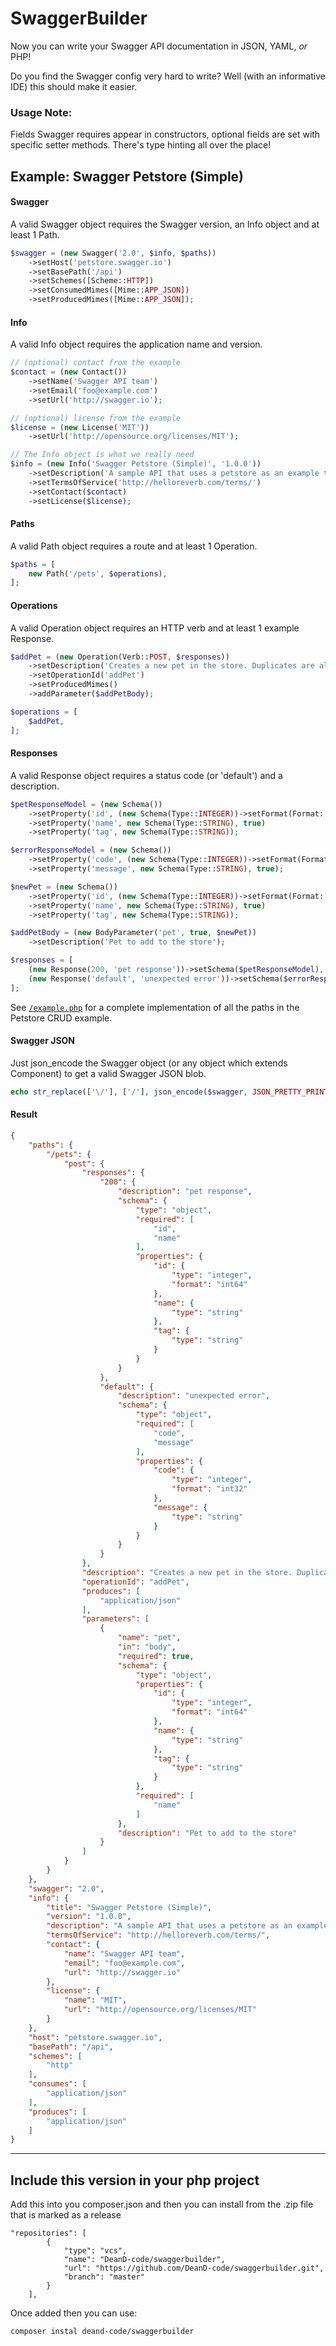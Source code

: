 # SwaggerBuilder
Now you can write your Swagger API documentation in JSON, YAML, _or_ PHP!

Do you find the Swagger config very hard to write? Well (with an informative IDE) this should make it easier.

### Usage Note:
Fields Swagger requires appear in constructors, optional fields are set with specific setter methods. There's type hinting all over the place!

## Example: Swagger Petstore (Simple)

#### Swagger
A valid Swagger object requires the Swagger version, an Info object and at least 1 Path.
```php
$swagger = (new Swagger('2.0', $info, $paths))
    ->setHost('petstore.swagger.io')
    ->setBasePath('/api')
    ->setSchemes([Scheme::HTTP])
    ->setConsumedMimes([Mime::APP_JSON])
    ->setProducedMimes([Mime::APP_JSON]);
```

#### Info
A valid Info object requires the application name and version.
```php
// (optional) contact from the example
$contact = (new Contact())
    ->setName('Swagger API team')
    ->setEmail('foo@example.com')
    ->setUrl('http://swagger.io');

// (optional) license from the example
$license = (new License('MIT'))
    ->setUrl('http://opensource.org/licenses/MIT');

// The Info object is what we really need
$info = (new Info('Swagger Petstore (Simple)', '1.0.0'))
    ->setDescription('A sample API that uses a petstore as an example to demonstrate features in the swagger-2.0 specification')
    ->setTermsOfService('http://helloreverb.com/terms/')
    ->setContact($contact)
    ->setLicense($license);
```

#### Paths
A valid Path object requires a route and at least 1 Operation.
```php
$paths = [
    new Path('/pets', $operations),
];
```

#### Operations
A valid Operation object requires an HTTP verb and at least 1 example Response.
```php
$addPet = (new Operation(Verb::POST, $responses))
    ->setDescription('Creates a new pet in the store. Duplicates are allowed')
    ->setOperationId('addPet')
    ->setProducedMimes()
    ->addParameter($addPetBody);

$operations = [
    $addPet,
];
```

#### Responses
A valid Response object requires a status code (or 'default') and a description.
```php
$petResponseModel = (new Schema())
    ->setProperty('id', (new Schema(Type::INTEGER))->setFormat(Format::LONG), true)
    ->setProperty('name', new Schema(Type::STRING), true)
    ->setProperty('tag', new Schema(Type::STRING));

$errorResponseModel = (new Schema())
    ->setProperty('code', (new Schema(Type::INTEGER))->setFormat(Format::INTEGER), true)
    ->setProperty('message', new Schema(Type::STRING), true);

$newPet = (new Schema())
    ->setProperty('id', (new Schema(Type::INTEGER))->setFormat(Format::LONG))
    ->setProperty('name', new Schema(Type::STRING), true)
    ->setProperty('tag', new Schema(Type::STRING));

$addPetBody = (new BodyParameter('pet', true, $newPet))
    ->setDescription('Pet to add to the store');

$responses = [
    (new Response(200, 'pet response'))->setSchema($petResponseModel),
    (new Response('default', 'unexpected error'))->setSchema($errorResponseModel),
];
```
See [`/example.php`](https://github.com/SamuelDavis/SwaggerBuilder/blob/master/example.php) for a complete implementation of all the paths in the Petstore CRUD example.

#### Swagger JSON
Just json_encode the Swagger object (or any object which extends Component) to get a valid Swagger JSON blob.
```php
echo str_replace(['\/'], ['/'], json_encode($swagger, JSON_PRETTY_PRINT)) . "\n";
```
#### Result
```json
{
    "paths": {
        "/pets": {
            "post": {
                "responses": {
                    "200": {
                        "description": "pet response",
                        "schema": {
                            "type": "object",
                            "required": [
                                "id",
                                "name"
                            ],
                            "properties": {
                                "id": {
                                    "type": "integer",
                                    "format": "int64"
                                },
                                "name": {
                                    "type": "string"
                                },
                                "tag": {
                                    "type": "string"
                                }
                            }
                        }
                    },
                    "default": {
                        "description": "unexpected error",
                        "schema": {
                            "type": "object",
                            "required": [
                                "code",
                                "message"
                            ],
                            "properties": {
                                "code": {
                                    "type": "integer",
                                    "format": "int32"
                                },
                                "message": {
                                    "type": "string"
                                }
                            }
                        }
                    }
                },
                "description": "Creates a new pet in the store. Duplicates are allowed",
                "operationId": "addPet",
                "produces": [
                    "application/json"
                ],
                "parameters": [
                    {
                        "name": "pet",
                        "in": "body",
                        "required": true,
                        "schema": {
                            "type": "object",
                            "properties": {
                                "id": {
                                    "type": "integer",
                                    "format": "int64"
                                },
                                "name": {
                                    "type": "string"
                                },
                                "tag": {
                                    "type": "string"
                                }
                            },
                            "required": [
                                "name"
                            ]
                        },
                        "description": "Pet to add to the store"
                    }
                ]
            }
        }
    },
    "swagger": "2.0",
    "info": {
        "title": "Swagger Petstore (Simple)",
        "version": "1.0.0",
        "description": "A sample API that uses a petstore as an example to demonstrate features in the swagger-2.0 specification",
        "termsOfService": "http://helloreverb.com/terms/",
        "contact": {
            "name": "Swagger API team",
            "email": "foo@example.com",
            "url": "http://swagger.io"
        },
        "license": {
            "name": "MIT",
            "url": "http://opensource.org/licenses/MIT"
        }
    },
    "host": "petstore.swagger.io",
    "basePath": "/api",
    "schemes": [
        "http"
    ],
    "consumes": [
        "application/json"
    ],
    "produces": [
        "application/json"
    ]
}
```
---

## Include this version in your php project
Add this into you composer.json and then you can install from the .zip file that is marked as a release
```
"repositories": [
        {
            "type": "vcs",
            "name": "DeanD-code/swaggerbuilder",
            "url": "https://github.com/DeanD-code/swaggerbuilder.git",
            "branch": "master"
        }
    ],
```
Once added then you can use:

```
composer instal deand-code/swaggerbuilder
```





